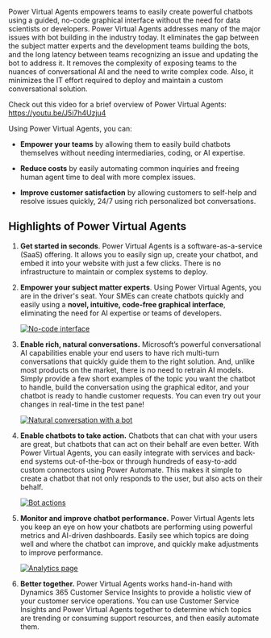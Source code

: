 Power Virtual Agents empowers teams to easily create powerful chatbots using a
guided, no-code graphical interface without the need for data scientists or
developers. Power Virtual Agents addresses many of the major issues with bot
building in the industry today. It eliminates the gap between the subject matter
experts and the development teams building the bots, and the long latency
between teams recognizing an issue and updating the bot to address it. It
removes the complexity of exposing teams to the nuances of conversational AI and
the need to write complex code. Also, it minimizes the IT effort required to
deploy and maintain a custom conversational solution.

Check out this video for a brief overview of Power Virtual Agents:
https://youtu.be/J5i7h4Uzju4

Using Power Virtual Agents, you can:

-   **Empower your teams** by allowing them to easily build chatbots themselves
    without needing intermediaries, coding, or AI expertise.

-   **Reduce costs** by easily automating common inquiries and freeing human
    agent time to deal with more complex issues.

-   **Improve customer satisfaction** by allowing customers to self-help and
    resolve issues quickly, 24/7 using rich personalized bot conversations.

## Highlights of Power Virtual Agents

1.  **Get started in seconds**. Power Virtual Agents is a software-as-a-service
    (SaaS) offering. It allows you to easily sign up, create your chatbot, and
    embed it into your website with just a few clicks. There is no
    infrastructure to maintain or complex systems to deploy.

2.  **Empower your subject matter experts**. Using Power Virtual Agents, you are
    in the driver's seat. Your SMEs can create chatbots quickly and easily using
    a **novel, intuitive, code-free graphical interface**, eliminating the need
    for AI expertise or teams of developers.

    [![No-code interface](../media/power-virtual-agents-no-code-interface.png)](../media/power-virtual-agents-no-code-interface.png#lightbox)

3.  **Enable rich, natural conversations.** Microsoft’s powerful conversational
    AI capabilities enable your end users to have rich multi-turn conversations
    that quickly guide them to the right solution. And, unlike most products on
    the market, there is no need to retrain AI models. Simply provide a few
    short examples of the topic you want the chatbot to handle, build the
    conversation using the graphical editor, and your chatbot is ready to handle
    customer requests. You can even try out your changes in real-time in the
    test pane!

    [![Natural conversation with a bot](../media/power-virtual-agents-natural-conversations.png)](../media/power-virtual-agents-natural-conversations.png#lightbox)

4.  **Enable chatbots to take action.** Chatbots that can chat with your users
    are great, but chatbots that can act on their behalf are even better. With
    Power Virtual Agents, you can easily integrate with services and back-end
    systems out-of-the-box or through hundreds of easy-to-add custom connectors
    using Power Automate. This makes it simple to create a chatbot that not only
    responds to the user, but also acts on their behalf.

    [![Bot actions](../media/chatbots-take-action.png)](../media/chatbots-take-action.png#lightbox)

5.  **Monitor and improve chatbot performance.** Power Virtual Agents lets you
    keep an eye on how your chatbots are performing using powerful metrics and
    AI-driven dashboards. Easily see which topics are doing well and where the
    chatbot can improve, and quickly make adjustments to improve performance.

    [![Analytics page](../media/monitor-analytics-page.png)](../media/monitor-analytics-page.png#lightbox)

6.  **Better together.** Power Virtual Agents works hand-in-hand with Dynamics 365
Customer Service Insights to provide a holistic view of your customer service
operations. You can use Customer Service Insights and Power Virtual Agents
together to determine which topics are trending or consuming support resources,
and then easily automate them.
